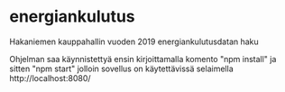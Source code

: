 # energiankulutus
Hakaniemen kauppahallin vuoden 2019 energiankulutusdatan haku 

Ohjelman saa käynnistettyä ensin kirjoittamalla komento "npm install" ja sitten "npm start" jolloin sovellus on käytettävissä selaimella http://localhost:8080/
